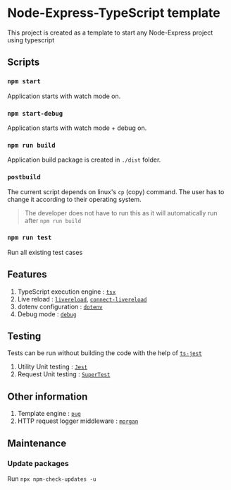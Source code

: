 # Node-Express-TypeScript template

This project is created as a template to start any Node-Express project using typescript
## Scripts

### `npm start`
Application starts with watch mode on.

### `npm start-debug`

Application starts with watch mode + debug on.

### `npm run build`
Application build package is created in `./dist` folder.

### `postbuild`
The current script depends on linux's `cp` (copy) command.
The user has to change it according to their operating system.
> The developer does not have to run this as
> it will automatically run after `npm run build`

### `npm run test`

Run all existing test cases

## Features

1. TypeScript execution engine : [`tsx`](https://www.npmjs.com/package/tsx)
2. Live reload : [`livereload`](https://www.npmjs.com/package/livereload), [`connect-livereload`](https://www.npmjs.com/package/connect-livereload)
3. dotenv configuration : [`dotenv`](https://www.npmjs.com/package/dotenv)
4. Debug mode : [`debug`](https://www.npmjs.com/package/debug)

## Testing

Tests can be run without building the code with the help
of [`ts-jest`](https://www.npmjs.com/package/ts-jest)

1. Utility Unit testing : [`Jest`](https://jestjs.io)
2. Request Unit testing : [`SuperTest`](https://www.npmjs.com/package/supertest)

## Other information

1. Template engine : [`pug`](https://www.npmjs.com/package/pug)
2. HTTP request logger middleware : [`morgan`](https://www.npmjs.com/package/morgan)

## Maintenance

### Update packages

Run `npx npm-check-updates -u`
